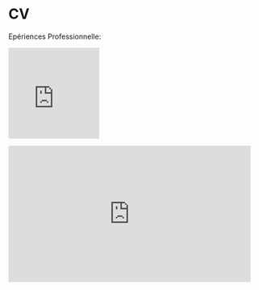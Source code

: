 # CV
Epériences Professionnelle:
<iframe src="https://giphy.com/embed/9P94yLRR2R4LFNNXIg" width="180" height="180" frameBorder="0" class="giphy-embed" allowFullScreen>

</iframe><p><a href="https://giphy.com/gifs/mrw-week-something-9P94yLRR2R4LFNNXIg"><iframe src="https://giphy.com/embed/72wPf2INFN3oY" width="480" height="270" frameBorder="0" class="giphy-embed" allowFullScreen></iframe><p><a href="https://giphy.com/gifs/company-highqualitygifs-normandy-72wPf2INFN3oY">
